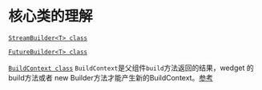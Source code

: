 # 核心类的理解


[`StreamBuilder<T> class`][1]

[`FutureBuilder<T> class`][3]

[`BuildContext class`][2]
`BuildContext`是父组件`build`方法返回的结果，wedget 的build方法或者 new Builder方法才能产生新的BuildContext。[参考][4]


[1]:https://docs.flutter.io/flutter/widgets/StreamBuilder-class.html
[2]:https://docs.flutter.io/flutter/widgets/BuildContext-class.html
[3]:https://docs.flutter.io/flutter/widgets/FutureBuilder-class.html
[4]:https://flutterbyexample.com/build-context-class